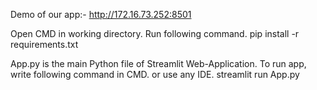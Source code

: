 Demo of our app:-
http://172.16.73.252:8501

Open CMD in working directory.
Run following command.
pip install -r requirements.txt

App.py is the main Python file of Streamlit Web-Application.
To run app, write following command in CMD. or use any IDE.
streamlit run App.py
